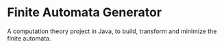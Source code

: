# Finite Automata Generator

A computation theory project in Java, to build, transform and minimize the finite automata.